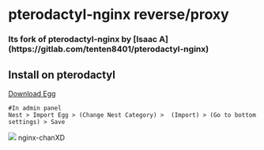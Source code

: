 <h1>pterodactyl-nginx reverse/proxy</h1>

<h3>Its fork of pterodactyl-nginx by [Isaac A](https://gitlab.com/tenten8401/pterodactyl-nginx)</h3>

<h2>Install on pterodactyl</h2>

<a href="https://github.com/kaiyga/pterodactyl-nginx/blob/main/egg-nginx-stream.json">Download Egg</a>

    
```
#In admin panel 
Nest > Import Egg > (Change Nest Category) >  (Import) > (Go to bottom settings) > Save
```
<img src="https://media.discordapp.net/attachments/836256210080366602/1110924769035038792/image.png?width=720&height=397"><img>
nginx-chanXD
